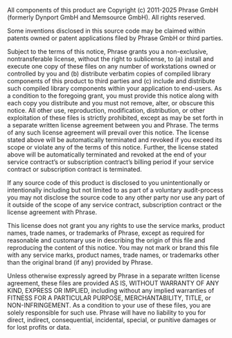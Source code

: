 All components of this product are Copyright (c) 2011-2025 Phrase GmbH (formerly Dynport GmbH and Memsource GmbH). All rights reserved.

Some inventions disclosed in this source code may be claimed within patents owned or patent applications filed by Phrase GmbH or third parties.

Subject to the terms of this notice, Phrase grants you a non-exclusive, nontransferable license, without the right to sublicense, to (a) install and execute one copy of these files on any number of workstations owned or controlled by you and (b) distribute verbatim copies of compiled library components of this product to third parties and (c) include and distribute such compiled library components within your application to end-users. As a condition to the foregoing grant, you must provide this notice along with each copy you distribute and you must not remove, alter, or obscure this notice. All other use, reproduction, modification, distribution, or other exploitation of these files is strictly prohibited, except as may be set forth in a separate written license agreement between you and Phrase. The terms of any such license agreement will prevail over this notice. The license stated above will be automatically terminated and revoked if you exceed its scope or violate any of the terms of this notice. Further, the license stated above will be automatically terminated and revoked at the end of your service contract’s or subscription contract’s billing period if your service contract or subscription contract is terminated.

If any source code of this product is disclosed to you unintentionally or intentionally including but not limited to as part of a voluntary audit-process you may not disclose the source code to any other party nor use any part of it outside of the scope of any service contract, subscription contract or the license agreement with Phrase.

This license does not grant you any rights to use the service marks, product names, trade names, or trademarks of Phrase, except as required for reasonable and customary use in describing the origin of this file and reproducing the content of this notice. You may not mark or brand this file with any service marks, product names, trade names, or trademarks other than the original brand (if any) provided by Phrase.

Unless otherwise expressly agreed by Phrase in a separate written license agreement, these files are provided AS IS, WITHOUT WARRANTY OF ANY KIND, EXPRESS OR IMPLIED, including without any implied warranties of FITNESS FOR A PARTICULAR PURPOSE, MERCHANTABILITY, TITLE, or NON-INFRINGEMENT. As a condition to your use of these files, you are solely responsible for such use. Phrase will have no liability to you for direct, indirect, consequential, incidental, special, or punitive damages or for lost profits or data.
